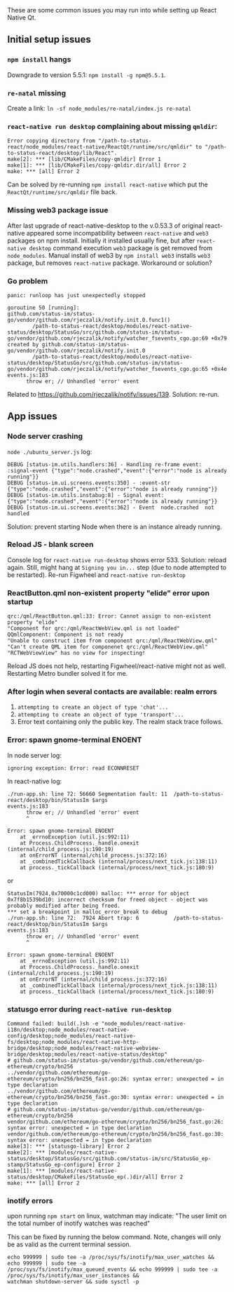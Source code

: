 These are some common issues you may run into while setting up React Native Qt.

## Initial setup issues

### `npm install` hangs
Downgrade to version 5.5.1: `npm install -g npm@5.5.1`.

### `re-natal` missing
Create a link:
`ln -sf node_modules/re-natal/index.js re-natal`


### `react-native run desktop` complaining about missing `qmldir`:
```Command failed: ./build.sh -e "node_modules/react-native-i18n/desktop;node_modules/react-native-config/desktop;node_modules/react-native-fs/desktop;node_modules/react-native-http-bridge/desktop;node_modules/react-native-webview-bridge/desktop;modules/react-native-status/desktop"
Error copying directory from "/path-to-status-react/node_modules/react-native/ReactQt/runtime/src/qmldir" to "/path-to-status-react/desktop/lib/React".
make[2]: *** [lib/CMakeFiles/copy-qmldir] Error 1
make[1]: *** [lib/CMakeFiles/copy-qmldir.dir/all] Error 2
make: *** [all] Error 2
```
Can be solved by re-running `npm install react-native` which put the `ReactQt/runtime/src/qmldir` file back.

### Missing web3 package issue

After last upgrade of react-native-desktop to the v.0.53.3 of original react-native appeared some incompatibility between `react-native` and `web3` packages on npm install. Initially it installed usually fine, but after `react-native desktop` command execution `web3` package is get removed from `node_modules`. Manual install of web3 by `npm install web3` installs `web3` package, but removes `react-native` package. Workaround or solution?

### Go problem
```
panic: runloop has just unexpectedly stopped

goroutine 50 [running]:
github.com/status-im/status-go/vendor/github.com/rjeczalik/notify.init.0.func1()
        /path-to-status-react/desktop/modules/react-native-status/desktop/StatusGo/src/github.com/status-im/status-go/vendor/github.com/rjeczalik/notify/watcher_fsevents_cgo.go:69 +0x79
created by github.com/status-im/status-go/vendor/github.com/rjeczalik/notify.init.0
        /path-to-status-react/desktop/modules/react-native-status/desktop/StatusGo/src/github.com/status-im/status-go/vendor/github.com/rjeczalik/notify/watcher_fsevents_cgo.go:65 +0x4e
events.js:183
      throw er; // Unhandled 'error' event
```
Related to https://github.com/rjeczalik/notify/issues/139. Solution: re-run.

## App issues

### Node server crashing
`node ./ubuntu_server.js` log:
```
DEBUG [status-im.utils.handlers:36] - Handling re-frame event:  :signal-event {"type":"node.crashed","event":{"error":"node is already running"}}
DEBUG [status-im.ui.screens.events:350] - :event-str {"type":"node.crashed","event":{"error":"node is already running"}}
DEBUG [status-im.utils.instabug:8] - Signal event: {"type":"node.crashed","event":{"error":"node is already running"}}
DEBUG [status-im.ui.screens.events:362] - Event  node.crashed  not handled
```
Solution: prevent starting Node when there is an instance already running.

### Reload JS - blank screen
Console log for `react-native run-desktop` shows error 533.
Solution: reload again. Still, might hang at `Signing you in...` step (due to node attempted to be restarted). Re-run Figwheel and `react-native run-desktop`

### ReactButton.qml non-existent property "elide" error upon startup
```
qrc:/qml/ReactButton.qml:33: Error: Cannot assign to non-existent property "elide"
"Component for qrc:/qml/ReactWebView.qml is not loaded"
QQmlComponent: Component is not ready
"Unable to construct item from component qrc:/qml/ReactWebView.qml"
"Can't create QML item for componenet qrc:/qml/ReactWebView.qml"
"RCTWebViewView" has no view for inspecting!
```
Reload JS does not help, restarting Figwheel/react-native might not as well. Restarting Metro bundler solved it for me.

### After login when several contacts are available: realm errors
1. `attempting to create an object of type 'chat'...`
2. `attempting to create an object of type 'transport'...`
3. Error text containing only the public key.
The realm stack trace follows.

### Error: spawn gnome-terminal ENOENT
In node server log:
```
ignoring exception: Error: read ECONNRESET
```
In react-native log:
```
./run-app.sh: line 72: 56660 Segmentation fault: 11  /path-to-status-react/desktop/bin/StatusIm $args
events.js:183
      throw er; // Unhandled 'error' event
      ^

Error: spawn gnome-terminal ENOENT
    at _errnoException (util.js:992:11)
    at Process.ChildProcess._handle.onexit (internal/child_process.js:190:19)
    at onErrorNT (internal/child_process.js:372:16)
    at _combinedTickCallback (internal/process/next_tick.js:138:11)
    at process._tickCallback (internal/process/next_tick.js:180:9)
```
or
```
StatusIm(7924,0x70000c1cd000) malloc: *** error for object 0x7f8b1539bd10: incorrect checksum for freed object - object was probably modified after being freed.
*** set a breakpoint in malloc_error_break to debug
./run-app.sh: line 72:  7924 Abort trap: 6           /path-to-status-react/desktop/bin/StatusIm $args
events.js:183
      throw er; // Unhandled 'error' event
      ^

Error: spawn gnome-terminal ENOENT
    at _errnoException (util.js:992:11)
    at Process.ChildProcess._handle.onexit (internal/child_process.js:190:19)
    at onErrorNT (internal/child_process.js:372:16)
    at _combinedTickCallback (internal/process/next_tick.js:138:11)
    at process._tickCallback (internal/process/next_tick.js:180:9)
```

### statusgo error during `react-native run-desktop`

```
Command failed: build(.)sh -e "node_modules/react-native-i18n/desktop;node_modules/react-native-config/desktop;node_modules/react-native-fs/desktop;node_modules/react-native-http-bridge/desktop;node_modules/react-native-webview-bridge/desktop;modules/react-native-status/desktop"
# github.com/status-im/status-go/vendor/github.com/ethereum/go-ethereum/crypto/bn256
../vendor/github.com/ethereum/go-ethereum/crypto/bn256/bn256_fast.go:26: syntax error: unexpected = in type declaration
../vendor/github.com/ethereum/go-ethereum/crypto/bn256/bn256_fast.go:30: syntax error: unexpected = in type declaration
# github.com/status-im/status-go/vendor/github.com/ethereum/go-ethereum/crypto/bn256
vendor/github.com/ethereum/go-ethereum/crypto/bn256/bn256_fast.go:26: syntax error: unexpected = in type declaration
vendor/github.com/ethereum/go-ethereum/crypto/bn256/bn256_fast.go:30: syntax error: unexpected = in type declaration
make[3]: *** [statusgo-library] Error 2
make[2]: *** [modules/react-native-status/desktop/StatusGo/src/github.com/status-im/src/StatusGo_ep-stamp/StatusGo_ep-configure] Error 2
make[1]: *** [modules/react-native-status/desktop/CMakeFiles/StatusGo_ep(.)dir/all] Error 2
make: *** [all] Error 2
```

### inotify errors

upon running `npm start` on linux, watchman may indicate: "The user limit on the total number of inotify watches was reached"

This can be fixed by running the below command. Note, changes will only be as valid as the current terminal session.

```
echo 999999 | sudo tee -a /proc/sys/fs/inotify/max_user_watches && echo 999999 | sudo tee -a
/proc/sys/fs/inotify/max_queued_events && echo 999999 | sudo tee -a /proc/sys/fs/inotify/max_user_instances &&
watchman shutdown-server && sudo sysctl -p
```
